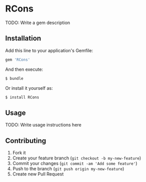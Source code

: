# RCons

TODO: Write a gem description

## Installation

Add this line to your application's Gemfile:

```ruby
gem 'RCons'
```

And then execute:

```bash
$ bundle
```

Or install it yourself as:

```bash
$ install RCons
```

## Usage

TODO: Write usage instructions here

## Contributing

1. Fork it
2. Create your feature branch (`git checkout -b my-new-feature`)
3. Commit your changes (`git commit -am 'Add some feature'`)
4. Push to the branch (`git push origin my-new-feature`)
5. Create new Pull Request
